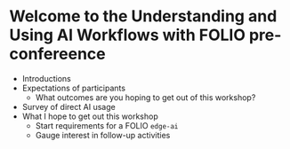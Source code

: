 # Welcome to the Understanding and Using AI Workflows with FOLIO pre-confereence
- Introductions 
- Expectations of participants 
  - What outcomes are you hoping to get out of this workshop?
- Survey of direct AI usage
- What I hope to get out this workshop
  - Start requirements for a FOLIO `edge-ai`
  - Gauge interest in follow-up activities 
